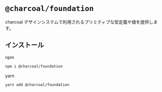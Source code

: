 # `@charcoal/foundation`

charcoal デザインシステムで利用されるプリミティブな型定義や値を提供します。

## インストール

npm

```bash
npm i @charcoal/foundation
```

yarn

```bash
yarn add @charcoal/foundation
```
